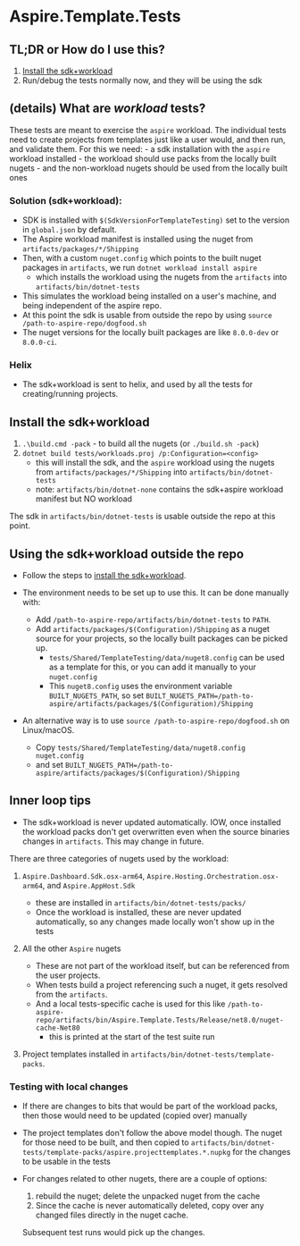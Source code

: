# Aspire.Template.Tests

## TL;DR or How do I use this?

1. [Install the sdk+workload](#install-the-sdkworkload)
2. Run/debug the tests normally now, and they will be using the sdk

## (details) What are *workload* tests?

These tests are meant to exercise the `aspire` workload. The individual tests need to create projects from templates just like a user would, and then run, and validate them. For this we need:
    - a sdk installation with the `aspire` workload installed
    - the workload should use packs from the locally built nugets
    - and the non-workload nugets should be used from the locally built ones

### Solution (sdk+workload):

- SDK is installed with `$(SdkVersionForTemplateTesting)` set to the version in `global.json` by default.
- The Aspire workload manifest is installed using the nuget from `artifacts/packages/*/Shipping`
- Then, with a custom `nuget.config` which points to the built nuget packages in `artifacts`, we run `dotnet workload install aspire`
    - which installs the workload using the nugets from the `artifacts` into `artifacts/bin/dotnet-tests`
- This simulates the workload being installed on a user's machine, and being independent of the aspire repo.
- At this point the sdk is usable from outside the repo by using `source /path-to-aspire-repo/dogfood.sh`
- The nuget versions for the locally built packages are like `8.0.0-dev` or `8.0.0-ci`.

### Helix

- The sdk+workload is sent to helix, and used by all the tests for creating/running projects.

## Install the sdk+workload

1. `.\build.cmd -pack` - to build all the nugets (or `./build.sh -pack`)
2. `dotnet build tests/workloads.proj /p:Configuration=<config>`
    - this will install the sdk, and the `aspire` workload using the nugets from `artifacts/packages/*/Shipping` into `artifacts/bin/dotnet-tests`
    - note: `artifacts/bin/dotnet-none` contains the sdk+aspire workload manifest but NO workload

The sdk in `artifacts/bin/dotnet-tests` is usable outside the repo at this point.

## Using the sdk+workload outside the repo

- Follow the steps to [install the sdk+workload](#install-the-sdkworkload).

- The environment needs to be set up to use this. It can be done manually with:
    - Add `/path-to-aspire-repo/artifacts/bin/dotnet-tests` to `PATH`.
    - Add `artifacts/packages/$(Configuration)/Shipping` as a nuget source for your projects, so the locally built packages can be picked up.
        - `tests/Shared/TemplateTesting/data/nuget8.config` can be used as a template for this, or you can add it manually to your `nuget.config`
        - This `nuget8.config` uses the environment variable `BUILT_NUGETS_PATH`, so set `BUILT_NUGETS_PATH=/path-to-aspire/artifacts/packages/$(Configuration)/Shipping`

- An alternative way is to use `source /path-to-aspire-repo/dogfood.sh` on Linux/macOS.
    - Copy `tests/Shared/TemplateTesting/data/nuget8.config nuget.config`
    - and set `BUILT_NUGETS_PATH=/path-to-aspire/artifacts/packages/$(Configuration)/Shipping`

## Inner loop tips

- The sdk+workload is never updated automatically. IOW, once installed the workload packs don't get overwritten even when the source binaries changes in `artifacts`. This may change in future.

There are three categories of nugets used by the workload:

1. `Aspire.Dashboard.Sdk.osx-arm64`, `Aspire.Hosting.Orchestration.osx-arm64`, and `Aspire.AppHost.Sdk`
    - these are installed in `artifacts/bin/dotnet-tests/packs/`
    - Once the workload is installed, these are never updated automatically, so any changes made locally won't show up in the tests

2. All the other `Aspire` nugets
    - These are not part of the workload itself, but can be referenced from the user projects.
    - When tests build a project referencing such a nuget, it gets resolved from the `artifacts`.
    - And a local tests-specific cache is used for this like `/path-to-aspire-repo/artifacts/bin/Aspire.Template.Tests/Release/net8.0/nuget-cache-Net80`
        - this is printed at the start of the test suite run

3. Project templates installed in `artifacts/bin/dotnet-tests/template-packs`.

### Testing with local changes

- If there are changes to bits that would be part of the workload packs, then those would need to be updated (copied over) manually
- The project templates don't follow the above model though. The nuget for those need to be built, and then copied to `artifacts/bin/dotnet-tests/template-packs/aspire.projecttemplates.*.nupkg` for the changes to be usable in the tests

- For changes related to other nugets, there are a couple of options:
    1. rebuild the nuget; delete the unpacked nuget from the cache
    2. Since the cache is never automatically deleted, copy over any changed files directly in the nuget cache.

    Subsequent test runs would pick up the changes.
